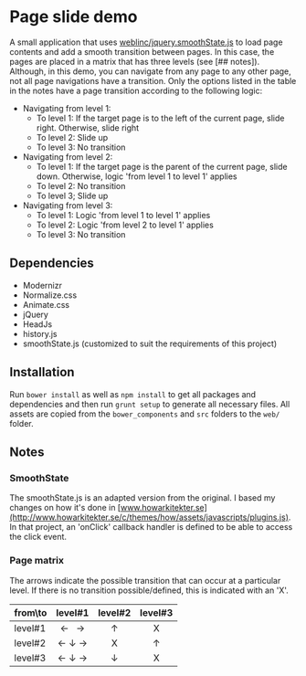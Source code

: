 # Page slide demo
A small application that uses [weblinc/jquery.smoothState.js](https://github.com/weblinc/jquery.smoothState.js) 
to load page contents and add a smooth transition between pages. In this case, the pages are placed in a matrix 
that has three levels (see [## notes]). Although, in this demo, you can navigate from any page to any other page, 
not all page navigations have a transition. Only the options listed in the table in the notes have a page
transition according to the following logic:

- Navigating from level 1:
    - To level 1:
        If the target page is to the left of the current page, slide right.
        Otherwise, slide right
    - To level 2:
        Slide up
    - To level 3:
        No transition
- Navigating from level 2:
    - To level 1:
        If the target page is the parent of the current page, slide down.
        Otherwise, logic 'from level 1 to level 1' applies
    - To level 2:
        No transition
    - To level 3;
        Slide up
- Navigating from level 3:
    - To level 1:
        Logic 'from level 1 to level 1' applies
    - To level 2:
        Logic 'from level 2 to level 1' applies
    - To level 3:
        No transition

## Dependencies
* Modernizr
* Normalize.css
* Animate.css
* jQuery
* HeadJs
* history.js
* smoothState.js (customized to suit the requirements of this project)

## Installation
Run `bower install` as well as `npm install` to get all packages and dependencies and then run `grunt setup` to 
generate all necessary files. All assets are copied from the `bower_components` and `src` folders to the `web/` folder.

## Notes
### SmoothState
The smoothState.js is an adapted version from the original. I based my changes on how it's done in 
[www.howarkitekter.se](http://www.howarkitekter.se/c/themes/how/assets/javascripts/plugins.js). In that project, an 'onClick'
callback handler is defined to be able to access the click event.

### Page matrix
The arrows indicate the possible transition that can occur at a particular level. If there is no transition possible/defined, 
this is indicated with an 'X'.

| from\to |      level#1       | level#2 | level#3 |
|---------|:------------------:|:-------:|:-------:|
| level#1 |←&nbsp;&nbsp;&nbsp;→|    ↑    |    X    |
| level#2 |←&nbsp;↓&nbsp;→     |    X    |    ↑    |
| level#3 |←&nbsp;↓&nbsp;→     |    ↓    |    X    |
